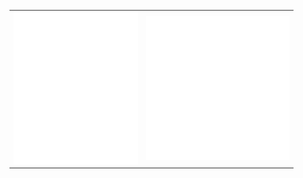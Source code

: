 
<table>
  <tbody>
    <tr>
    <td align="center">
      <img src="github-metrics-left.svg" alt="" style="max-width: 100%;">
    </td>
    <td align="center">
      <img src="https://github.com/JEONSEUNGREE/JEONSEUNGREE/blob/main/github-metrics.svg" alt="" style="max-width: 100%;">
    </td>
    </tr>
  </tbody>
</table>
